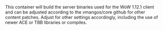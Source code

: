 This container will build the server binaries used for the WoW 1.12.1 client and can be adjusted according to the vmangos/core github for other content patches. Adjust for other settings accordingly, including the use of newer ACE or TBB libraries or compiles. 
